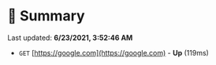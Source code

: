 # 📖 Summary
Last updated: **6/23/2021, 3:52:46 AM**

- `GET` [https://google.com](https://google.com) - **Up** (119ms)
